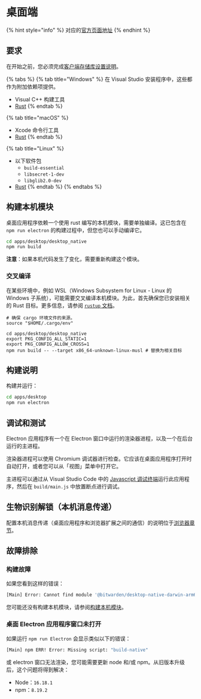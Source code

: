 # 桌面端

{% hint style="info" %}
对应的[官方页面地址](https://contributing.bitwarden.com/getting-started/clients/desktop/)
{% endhint %}

## 要求 <a href="#requirements" id="requirements"></a>

在开始之前，您必须完成[客户端存储库设置说明](../)。

{% tabs %}
{% tab title="Windows" %}
在 Visual Studio 安装程序中，这些都作为附加依赖项提供。

* Visual C++ 构建工具
* [Rust](https://www.rust-lang.org/tools/install)
{% endtab %}

{% tab title="macOS" %}
* Xcode 命令行工具
* [Rust](https://www.rust-lang.org/tools/install)
{% endtab %}

{% tab title="Linux" %}
* 以下软件包
  * `build-essential`
  * `libsecret-1-dev`
  * `libglib2.0-dev`
* [Rust](https://www.rust-lang.org/tools/install)
{% endtab %}
{% endtabs %}

## 构建本机模块 <a href="#build-native-module" id="build-native-module"></a>

桌面应用程序依赖一个使用 rust 编写的本机模块，需要单独编译。这已包含在 `npm run electron` 的构建过程中，但您也可以手动编译它。

```bash
cd apps/desktop/desktop_native
npm run build
```

**注意**：如果本机代码发生了变化，需要重新构建这个模块。

### 交叉编译 <a href="#cross-compile" id="cross-compile"></a>

在某些环境中，例如 WSL（Windows Subsystem for Linux - Linux 的 Windows 子系统），可能需要交叉编译本机模块。为此，首先确保您已安装相关的 Rust 目标。更多信息，请参阅 [`rustup` 文档](https://rust-lang.github.io/rustup/cross-compilation.html)。

```
# 确保 cargo 环境文件的来源。
source "$HOME/.cargo/env"

cd apps/desktop/desktop_native
export PKG_CONFIG_ALL_STATIC=1
export PKG_CONFIG_ALLOW_CROSS=1
npm run build -- --target x86_64-unknown-linux-musl # 替换为相关目标
```

## 构建说明 <a href="#build-instructions" id="build-instructions"></a>

构建并运行：

```bash
cd apps/desktop
npm run electron
```

## 调试和测试 <a href="#debugging-and-testing" id="debugging-and-testing"></a>

Electron 应用程序有一个在 Electron 窗口中运行的渲染器进程，以及一个在后台运行的主进程。

渲染器进程可以使用 Chromium 调试器进行检查。它应该在桌面应用程序打开时自动打开，或者您可以从「视图」菜单中打开它。

主进程可以通过从 Visual Studio Code 中的 [Javascript 调试终端](https://code.visualstudio.com/docs/nodejs/nodejs-debugging#\_javascript-debug-terminal)运行此应用程序，然后在 `build/main.js` 中放置断点进行调试。

## 生物识别解锁（本机消息传递） <a href="#biometric-unlock-native-messaging" id="biometric-unlock-native-messaging"></a>

配置本机消息传递（桌面应用程序和浏览器扩展之间的通信）的说明位于[浏览器章节](../browser/biometric.md)。

## 故障排除 <a href="#troubleshooting" id="troubleshooting"></a>

### 构建故障 <a href="#trouble-building" id="trouble-building"></a>

如果您看到这样的错误：

```bash
[Main] Error: Cannot find module '@bitwarden/desktop-native-darwin-arm64'
```

您可能还没有构建本机模块，请参阅[构建本机模块](./#build-native-module)。

### 桌面 Electron 应用程序窗口未打开 <a href="#desktop-electron-app-window-doesnt-open" id="desktop-electron-app-window-doesnt-open"></a>

如果运行 `npm run Electron` 会显示类似以下的错误：

```bash
[Main] npm ERR! Error: Missing script: "build-native"
```

或 electron 窗口无法渲染，您可能需要更新 node 和/或 npm。从旧版本升级后，这个问题将得到解决：

* Node：`16.18.1`
* npm：`8.19.2`

